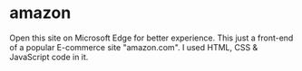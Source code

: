 # amazon
Open this site on Microsoft Edge for better experience. This just a front-end of a popular E-commerce site "amazon.com". I used HTML, CSS &amp; JavaScript code in it.
